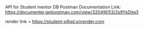 API for Student mentor DB 
Postman Documentation Link: https://documenter.getpostman.com/view/32049053/2s9YsDitq3

render link = https://student-p6gd.onrender.com

